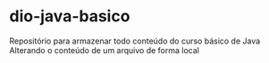 # dio-java-basico
Repositório para armazenar todo conteúdo do curso básico de Java
Alterando o conteúdo de um arquivo de forma local
